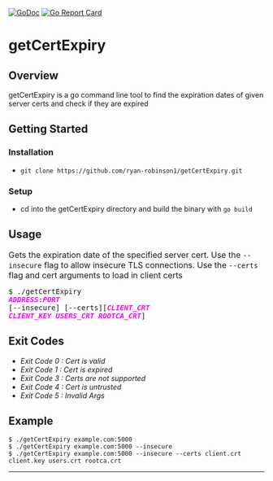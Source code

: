 [![GoDoc](https://godoc.org/github.com/mjwaxios/getCertExpiry?status.svg)](https://godoc.org/github.com/mjwaxios/getCertExpiry)
[![Go Report Card](https://goreportcard.com/badge/github.com/mjwaxios/getCertExpiry)](https://goreportcard.com/report/github.com/mjwaxios/getCertExpiry)

# getCertExpiry
## Overview
getCertExpiry is a go command line tool to find the expiration dates of given server certs and check if they are expired
## Getting Started

### Installation
* ``git clone https://github.com/ryan-robinson1/getCertExpiry.git ``
### Setup
* cd into the getCertExpiry directory and build the binary with ``go build``
## Usage


 <font size="3">Gets the expiration date of the specified server cert. Use the ``--insecure`` flag to allow insecure TLS connections. Use the ``--certs`` flag and cert arguments to load in client certs</font> <pre>$ ./getCertExpiry <span style="color:magenta"><i><b>ADDRESS</b></i></span>:<span style="color:magenta"><i><b>PORT</b></i></span> [--insecure] [--certs][<span style="color:magenta"><i><b>CLIENT_CRT CLIENT_KEY USERS_CRT ROOTCA_CRT</b></i></span>]</pre>
## Exit Codes
* _Exit Code 0 : Cert is valid_
* _Exit Code 1 : Cert is expired_
* _Exit Code 3 : Certs are not supported_
* _Exit Code 4 : Cert is untrusted_
* _Exit Code 5 : Invalid Args_

## Example
    $ ./getCertExpiry example.com:5000
    $ ./getCertExpiry example.com:5000 --insecure
    $ ./getCertExpiry example.com:5000 --insecure --certs client.crt client.key users.crt rootca.crt


 

 


---
